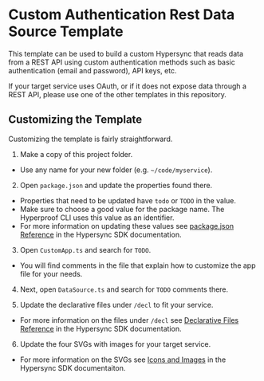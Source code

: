 # Custom Authentication Rest Data Source Template

This template can be used to build a custom Hypersync that reads data from a REST API using custom authentication methods such as basic authentication (email and password), API keys, etc.

If your target service uses OAuth, or if it does not expose data through a REST API, please use one of the other templates in this repository.

## Customizing the Template

Customizing the template is fairly straightforward.

1. Make a copy of this project folder.

- Use any name for your new folder (e.g. `~/code/myservice`).

2. Open `package.json` and update the properties found there.

- Properties that need to be updated have `todo` or `TODO` in the value.
- Make sure to choose a good value for the package name. The Hyperproof CLI uses this value as an identifier.
- For more information on updating these values see [package.json Reference](https://github.com/Hyperproof/hypersync-sdk/blob/main/doc/10-pacakge-json-reference.md) in the Hypersync SDK documentation.

3. Open `CustomApp.ts` and search for `TODO`.

- You will find comments in the file that explain how to customize the app file for your needs.

4. Next, open `DataSource.ts` and search for `TODO` comments there.

5. Update the declarative files under `/decl` to fit your service.

- For more information on the files under `/decl` see [Declarative Files Reference](https://github.com/Hyperproof/hypersync-sdk/blob/main/doc/20-declarative-files-reference.md) in the Hypersync SDK documentation.

6. Update the four SVGs with images for your target service.

- For more information on the SVGs see [Icons and Images](https://github.com/Hyperproof/hypersync-sdk/blob/main/doc/20-declarative-files-reference.md) in the Hypersync SDK documentaiton.
